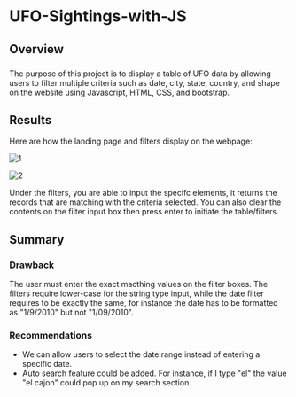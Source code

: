 # UFO-Sightings-with-JS
## Overview 
### 
The purpose of this project is to display a table of UFO data by allowing users to filter multiple criteria such as date, city, state, country, and shape on the website using Javascript, HTML, CSS, and bootstrap. 
## Results
Here are how the landing page and filters display on the webpage:

![1](https://user-images.githubusercontent.com/67567087/159137589-241abca5-c94e-40d2-8450-0282fcde7345.png)

![2](https://user-images.githubusercontent.com/67567087/159137592-a74149f9-5ce2-4ebb-b938-41d3b7d0966c.png)

Under the filters, you are able to input the specifc elements, it returns the records that are matching with the criteria selected. You can also clear the contents on the filter input box then press enter to initiate the table/filters.

## Summary
### Drawback 
The user must enter the exact macthing values on the filter boxes. The filters require lower-case for the string type input, while the date filter requires to be exactly the same, for instance the date has to be formatted as "1/9/2010" but not "1/09/2010".
### Recommendations
- We can allow users to select the date range instead of entering a specific date.
- Auto search feature could be added. For instance, if I type "el" the value "el cajon" could pop up on my search section.
